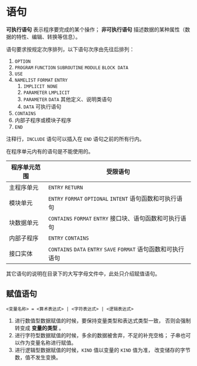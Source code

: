 # 语句

**可执行语句** 表示程序要完成的某个操作；
**非可执行语句** 描述数据的某种属性（数据的特性、编辑、转换等信息）。

语句要求按规定次序排列，以下语句次序由先往后排列：

1. `OPTION`
2. `PROGRAM` `FUNCTION` `SUBROUTINE` `MODULE` `BLOCK DATA`
3. `USE`
4. `NAMELIST` `FORMAT` `ENTRY`
    1. `IMPLICIT NONE`
    5. `PARAMETER` `LMPLICIT`
    6. `PARAMETER` `DATA` 其他定义、说明类语句
    7. `DATA` 可执行语句
8. `CONTAINS`
9. 内部子程序或模块子程序
10. `END`

注释行，`INCLUDE` 语句可以插入在 `END` 语句之前的所有行内。

在程序单元内有的语句是不能使用的。

| 程序单元范围 | 受限语句 |
| ----- | ----- |
| 主程序单元 | `ENTRY` `RETURN` |
| 模块单元 | `ENTRY` `FORMAT` `OPTIONAL` `INTENT` 语句函数和可执行语句 |
| 块数据单元 | `CONTAINS` `FORMAT` `ENTRY` 接口块、语句函数和可执行语句 |
| 内部子程序 | `ENTRY` `CONTAINS` |
| 接口实体 | `CONTAINS` `DATA` `ENTRY` `SAVE` `FORMAT` 语句函数和可执行语句 |

其它语句的说明在目录下的大写字母文件中，此处只介绍赋值语句。

## 赋值语句

```frotran
<变量名称> = <算术表达式> | <字符表达式> | <逻辑表达式>
```

1. 进行数值型数据赋值的时候，要保持变量类型和表达式类型一致，
    否则会强制转变成 **变量的类型** 。
2. 进行字符型数据赋值的时候，多余的数据被舍弃，不足的补充空格；
    子串也可以作为变量名称进行赋值。
3. 进行逻辑型数据赋值的时候，`KIND` 值以变量的 `KIND` 值为准，
    改变储存的字节数，值不发生变换。

